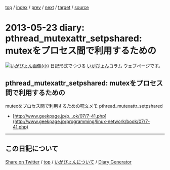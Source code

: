 [top](../index.html) 
 / [index](index.html) 
 / [prev](https://igapyon.github.io/diary/2013/ig130521.html) 
 / [next](https://igapyon.github.io/diary/2013/ig130616.html) 
 / [target](https://igapyon.github.io/diary/2013/ig130523.html) 
 / [source](https://github.com/igapyon/diary/blob/gh-pages/2013/ig130523.html.src.md) 

2013-05-23 diary: pthread_mutexattr_setpshared: mutexをプロセス間で利用するための
=====================================================================================================
[![いがぴょん画像(小)](https://igapyon.github.io/diary/images/iga200306s.jpg "いがぴょん")](https://igapyon.github.io/diary/memo/memoigapyon.html) 日記形式でつづる [いがぴょん](https://igapyon.github.io/diary/memo/memoigapyon.html)コラム ウェブページです。

## pthread_mutexattr_setpshared: mutexをプロセス間で利用するための


mutexをプロセス間で利用するための呪文メモ
pthread_mutexattr_setpshared

* [http://www.geekpage.jp/p...ok/07/7-41.php](http://www.geekpage.jp/programming/linux-network/book/07/7-41.php)





----------------------------------------------------------------------------------------------------

## この日記について

[Share on Twitter](https://twitter.com/intent/tweet?hashtags=igapyon%2Cdiary%2C%E3%81%84%E3%81%8C%E3%81%B4%E3%82%87%E3%82%93&text=pthread_mutexattr_setpshared%3A+mutex%E3%82%92%E3%83%97%E3%83%AD%E3%82%BB%E3%82%B9%E9%96%93%E3%81%A7%E5%88%A9%E7%94%A8%E3%81%99%E3%82%8B%E3%81%9F%E3%82%81%E3%81%AE&url=https%3A%2F%2Figapyon.github.io%2Fdiary%2F2013%2Fig130523.html) / [top](../index.html) / [いがぴょんについて](https://igapyon.github.io/diary/memo/memoigapyon.html) / [Diary Generator](https://github.com/igapyon/igapyonv3)
